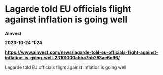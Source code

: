 # Lagarde told EU officials flight against inflation is going well
**AInvest**

**2023-10-24 11:24**

**https://www.ainvest.com/news/lagarde-told-eu-officials-flight-against-inflation-is-going-well-23101000abba7bb293ae6c96/**

Lagarde told EU officials flight against inflation is going well